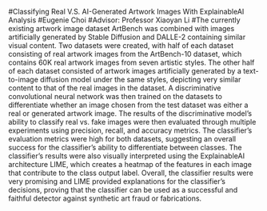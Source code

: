 #Classifying Real V.S. AI-Generated Artwork Images With ExplainableAI Analysis
#Eugenie Choi
#Advisor: Professor Xiaoyan Li
#The currently existing artwork image dataset ArtBench was combined with images artificially generated by Stable Diffusion and DALLE-2 containing similar visual content. Two datasets were created, with half of each dataset consisting of real artwork images from the ArtBench-10 dataset, which contains 60K real artwork images from seven artistic styles. The other half of each dataset consisted of artwork images artificially generated by a text-to-image diffusion model under the same styles, depicting very similar content to that of the real images in the dataset. A discriminative convolutional neural network was then trained on the datasets to differentiate whether an image chosen from the test dataset was either a real or generated artwork image. The results of the discriminative model’s ability to classify real vs. fake images were then evaluated through multiple experiments using precision, recall, and accuracy metrics. The classifier’s evaluation metrics were high for both datasets, suggesting an overall success for the classifier’s ability to differentiate between classes. The classifier’s results were also visually interpreted using the ExplainableAI architecture LIME, which creates a heatmap of the features in each image that contribute to the class output label. Overall, the classifier results were very promising and LIME provided explanations for the classifier’s decisions, proving that the classifier can be used as a successful and faithful detector against synthetic art fraud or fabrications.
